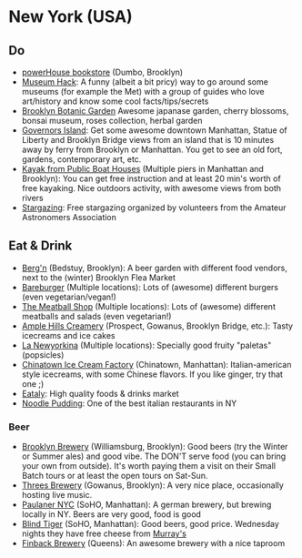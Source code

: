 # New York (USA)

## Do

- [powerHouse bookstore](http://powerhouseon8th.com/) (Dumbo, Brooklyn)
- [Museum Hack](http://www.museumhack.com): A funny (albeit a bit pricy) way to go around some museums (for example the Met) with a group of guides who love art/history and know some cool facts/tips/secrets
- [Brooklyn Botanic Garden](http://www.bbg.org/) Awesome japanase garden, cherry blossoms, bonsai museum, roses collection, herbal garden
- [Governors Island](http://govisland.com/): Get some awesome downtown Manhattan, Statue of Liberty and Brooklyn Bridge views from an island that is 10 minutes away by ferry from Brooklyn or Manhattan. You get to see an old fort, gardens, contemporary art, etc.
- [Kayak from Public Boat Houses](http://www.downtownboathouse.org) (Multiple piers in Manhattan and Brooklyn): You can get free instruction and at least 20 min's worth of free kayaking. Nice outdoors activity, with awesome views from both rivers
- [Stargazing](http://www.aaa.org/observing/): Free stargazing organized by volunteers from the Amateur Astronomers Association

## Eat & Drink

- [Berg'n](http://www.bergn.com) (Bedstuy, Brooklyn): A beer garden with different food vendors, next to the (winter) Brooklyn Flea Market
- [Bareburger](http://www.bareburger.com) (Multiple locations): Lots of (awesome) different burgers (even vegetarian/vegan!)
- [The Meatball Shop](http://themeatballshop.com/) (Multiple locations): Lots of (awesome) different meatballs and salads (even vegetarian!)
- [Ample Hills Creamery](http://amplehills.com/) (Prospect, Gowanus, Brooklyn Bridge, etc.): Tasty icecreams and ice cakes
- [La Newyorkina](http://lanewyorkina.com) (Multiple locations): Specially good fruity "paletas" (popsicles)
- [Chinatown Ice Cream Factory](http://www.chinatownicecreamfactory.com/) (Chinatown, Manhattan): Italian-american style icecreams, with some Chinese flavors. If you like ginger, try that one ;)
- [Eataly](http://eataly.com/): High quality foods & drinks market
- [Noodle Pudding](http://www.yelp.com/biz/noodle-pudding-brooklyn): One of the best italian restaurants in NY

### Beer
- [Brooklyn Brewery](http://brooklynbrewery.com/) (Williamsburg, Brooklyn): Good beers (try the Winter or Summer ales) and good vibe. The DON'T serve food (you can bring your own from outside). It's worth paying them a visit on their Small Batch tours or at least the open tours on Sat-Sun.
- [Threes Brewery](http://threesbrewing.com) (Gowanus, Brooklyn): A very nice place, occasionally hosting live music.
- [Paulaner NYC](http://www.paulanernyc.com) (SoHO, Manhattan): A german brewery, but brewing locally in NY. Beers are very good, food is good
- [Blind Tiger](http://www.blindtigeralehouse.com) (SoHO, Manhattan): Good beers, good price. Wednesday nights they have free cheese from [Murray's](http://www.murrayscheese.com/)
- [Finback Brewery](http://www.finbackbrewery.com/) (Queens): An awesome brewery with a nice taproom
